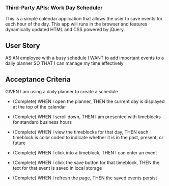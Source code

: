 ### Third-Party APIs: Work Day Scheduler

This is a simple calendar application that allows the user to save events for each hour of the day. This app will runs in the browser and features dynamically updated HTML and CSS powered by jQuery.

## User Story

AS AN employee with a busy schedule
I WANT to add important events to a daily planner
SO THAT I can manage my time effectively


## Acceptance Criteria

GIVEN I am using a daily planner to create a schedule

* (Complete) WHEN I open the planner, THEN the current day is displayed at the top of the calendar

* (Complete) WHEN I scroll down, THEN I am presented with timeblocks for standard business hours

* (Complete) WHEN I view the timeblocks for that day, THEN each timeblock is color coded to indicate whether it is in the past, present, or future

* (Complete) WHEN I click into a timeblock, THEN I can enter an event

* (Complete) WHEN I click the save button for that timeblock, THEN the text for that event is saved in local storage

* (Complete) WHEN I refresh the page, THEN the saved events persist

